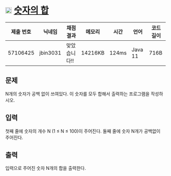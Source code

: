 # <img width="20px"  src="https://d2gd6pc034wcta.cloudfront.net/tier/2.svg" class="solvedac-tier"> [숫자의 합](https://www.acmicpc.net/problem/11720) 

| 제출 번호 | 닉네임 | 채점 결과 | 메모리 | 시간 | 언어 | 코드 길이 |
|---|---|---|---|---|---|---|
|57106425|jbin3031|맞았습니다!! |14216KB|124ms|Java 11|716B|

## 문제
<p>N개의 숫자가 공백 없이 쓰여있다. 이 숫자를 모두 합해서 출력하는 프로그램을 작성하시오.</p>

## 입력
<p>첫째 줄에 숫자의 개수 N (1 ≤ N ≤ 100)이 주어진다. 둘째 줄에 숫자 N개가 공백없이 주어진다.</p>

## 출력
<p>입력으로 주어진 숫자 N개의 합을 출력한다.</p>

